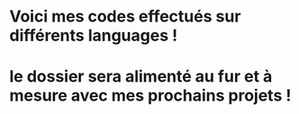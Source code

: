 # Voici mes codes effectués sur différents languages !
# le dossier sera alimenté au fur et à mesure avec mes prochains projets !


